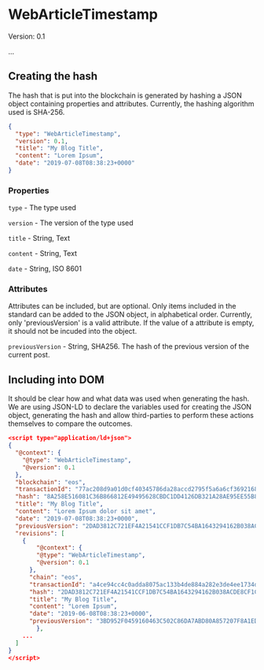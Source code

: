 # WebArticleTimestamp

Version: 0.1

...

## Creating the hash

The hash that is put into the blockchain is generated by hashing a JSON object containing properties and attributes. Currently, the hashing algorithm used is SHA-256.

```json
{
  "type": "WebArticleTimestamp",
  "version": 0.1,
  "title": "My Blog Title",
  "content": "Lorem Ipsum",
  "date": "2019-07-08T08:38:23+0000"
}
```

### Properties

`type` - The type used

`version` - The version of the type used

`title` - String, Text

`content` - String, Text

`date` - String, ISO 8601

### Attributes

Attributes can be included, but are optional. Only items included in the standard can be added to the JSON object, in alphabetical order. Currently, only 'previousVersion' is a valid attribute. If the value of a attribute is empty, it should not be incuded into the object.

`previousVersion` - String, SHA256. The hash of the previous version of the current post.

## Including into DOM

It should be clear how and what data was used when generating the hash. We are using JSON-LD to declare the variables used for creating the JSON object, generating the hash and allow third-parties to perform these actions themselves to compare the outcomes.

```json
<script type="application/ld+json">
{
  "@context": {
    "@type": "WebArticleTimestamp",
    "@version": 0.1
  },
  "blockchain": "eos",
  "transactionId": "77ac208d9a01d0cf40345786da28accd2795f5a6a6cf3692168a2a71ca165708",
  "hash": "8A258E516081C36B866812E49495628CBDC1DD4126DB321A28AE95EE55B83BAB",
  "title": "My Blog Title",
  "content": "Lorem Ipsum dolor sit amet",
  "date": "2019-07-08T08:38:23+0000",
  "previousVersion": "2DAD3812C721EF4A21541CCF1DB7C54BA1643294162B038ACDE8CF1CE7DA511B",
  "revisions": [
    {
    	"@context": {
        "@type": "WebArticleTimestamp",
        "@version": 0.1
      },
      "chain": "eos",
      "transactionId": "a4ce94cc4c0adda8075ac133b4de884a282e3de4ee1734d808a2e9737e06f5a1",
      "hash": "2DAD3812C721EF4A21541CCF1DB7C54BA1643294162B038ACDE8CF1CE7DA511B",
      "title": "My Blog Title",
      "content": "Lorem Ipsum",
      "date": "2019-06-08T08:38:23+0000",
      "previousVersion": "3BD952F0459160463C502C86DA7ABD80A857207F8A1ED2D3B7A38B438CA0D071"
		},
    ...
  ]
}
</script>
```